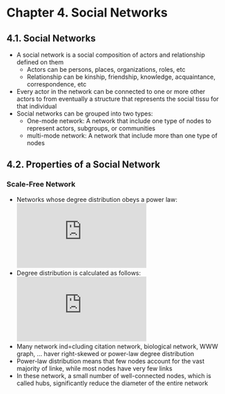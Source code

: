 # Chapter 4. Social Networks

## 4.1. Social Networks
- A social network is a social composition of actors and relationship defined on them
  - Actors can be persons, places, organizations, roles, etc
  - Relationship can be kinship, friendship, knowledge, acquaintance, correspondence, etc
- Every actor in the network can be connected to one or more other actors to from eventually a structure that represents the social tissu for that individual
- Social networks can be grouped into two types:
  - One-mode network: A network that include one type of nodes to represent actors, subgroups, or communities
  - multi-mode network: A network that include more than one type of nodes

## 4.2. Properties of a Social Network

### Scale-Free Network
- Networks whose degree distribution obeys a power law: ![](http://latex.codecogs.com/gif.latex?P%28k%29%20%5Csim%20K%5E%7B-%5Cgamma%7D)
- Degree distribution is calculated as follows: ![](http://latex.codecogs.com/gif.latex?P_k%20%3D%20%5Cfrac%7B1%7D%7Bn%7D%20%5C%23%20%5C%7B%20i%7Ck_i%20%3D%20k%20%5C%7D)
- Many network ind=cluding citation network, biological network, WWW graph, ... haver right-skewed or power-law degree distribution
- Power-law distribution means that few nodes account for the vast majority of linke, while most nodes have very few links
- In these network, a small number of well-connected nodes, which is called hubs, significantly reduce the diameter of the entire network

